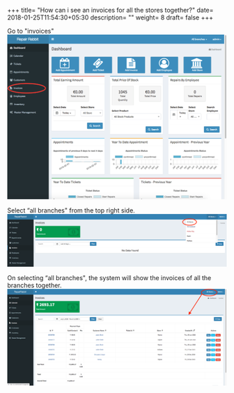 +++
title= "How can i see an invoices for all the stores together?"
date= 2018-01-25T11:54:30+05:30
description= ""
weight= 8
draft= false
+++




Go to "invoices" 
![How can i see an invoice for all the stores together?](/images/invoice/how_can_i_see_all_invoice_for_all_stores/go_to_invoice.png)

Select “all branches" from the top right side.
![How can i see an invoice for all the stores together?](/images/invoice/how_can_i_see_all_invoice_for_all_stores/select_all_branches.png)

On selecting “all branches", the system will show the  invoices of all the branches together. 
![How can i see an invoice for all the stores together?](/images/invoice/how_can_i_see_all_invoice_for_all_stores/summary_of_all_invoice_for_all_Store.png)

